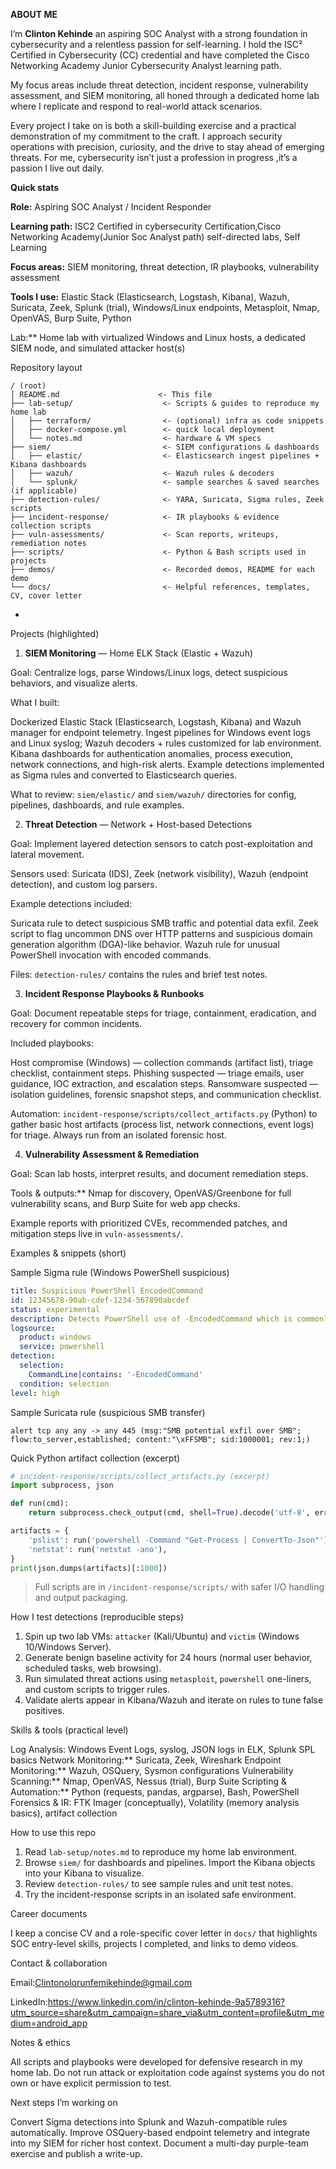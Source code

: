 **ABOUT ME**


I’m **Clinton Kehinde**  an aspiring SOC Analyst with a strong foundation in cybersecurity and a relentless passion for self-learning. I hold the ISC² Certified in Cybersecurity (CC) credential and have completed the Cisco Networking Academy Junior Cybersecurity Analyst learning path.

My focus areas include threat detection, incident response, vulnerability assessment, and SIEM monitoring, all honed through a dedicated home lab where I replicate and respond to real-world attack scenarios.

Every project I take on is both a skill-building exercise and a practical demonstration of my commitment to the craft. I approach security operations with precision, curiosity, and the drive to stay ahead of emerging threats. For me, cybersecurity isn’t just a profession in progress ,it’s a passion I live out daily.



**Quick stats**

  **Role:** Aspiring SOC Analyst / Incident Responder
  
  **Learning path:** ISC2 Certified in cybersecurity Certification,Cisco Networking Academy(Junior Soc Analyst path) self-directed labs, Self Learning
  
  **Focus areas:** SIEM monitoring, threat detection, IR playbooks, vulnerability assessment
  
  **Tools I use:** Elastic Stack (Elasticsearch, Logstash, Kibana), Wazuh, Suricata, Zeek, Splunk (trial), Windows/Linux endpoints, Metasploit, Nmap, OpenVAS, Burp Suite, Python
  
  Lab:** Home lab with virtualized Windows and Linux hosts, a dedicated SIEM node, and simulated attacker host(s)



 Repository layout

```
/ (root)
│ README.md                      <- This file
├── lab-setup/                    <- Scripts & guides to reproduce my home lab
│   ├── terraform/                <- (optional) infra as code snippets
│   ├── docker-compose.yml        <- quick local deployment
│   └── notes.md                  <- hardware & VM specs
├── siem/                         <- SIEM configurations & dashboards
│   ├── elastic/                  <- Elasticsearch ingest pipelines + Kibana dashboards
│   ├── wazuh/                    <- Wazuh rules & decoders
│   └── splunk/                   <- sample searches & saved searches (if applicable)
├── detection-rules/              <- YARA, Suricata, Sigma rules, Zeek scripts
├── incident-response/            <- IR playbooks & evidence collection scripts
├── vuln-assessments/             <- Scan reports, writeups, remediation notes
├── scripts/                      <- Python & Bash scripts used in projects
├── demos/                        <- Recorded demos, README for each demo
└── docs/                         <- Helpful references, templates, CV, cover letter
```

-

Projects (highlighted)

 1) **SIEM Monitoring** — Home ELK Stack (Elastic + Wazuh)

Goal: Centralize logs, parse Windows/Linux logs, detect suspicious behaviors, and visualize alerts.

What I built:

 Dockerized Elastic Stack (Elasticsearch, Logstash, Kibana) and Wazuh manager for endpoint telemetry.
 Ingest pipelines for Windows event logs and Linux syslog; Wazuh decoders + rules customized for lab environment.
 Kibana dashboards for authentication anomalies, process execution, network connections, and high-risk alerts.
 Example detections implemented as Sigma rules and converted to Elasticsearch queries.

What to review: `siem/elastic/` and `siem/wazuh/` directories for config, pipelines, dashboards, and rule examples.



 2) **Threat Detection** — Network + Host-based Detections

Goal: Implement layered detection sensors to catch post-exploitation and lateral movement.

 Sensors used: Suricata (IDS), Zeek (network visibility), Wazuh (endpoint detection), and custom log parsers.

 Example detections included:

 Suricata rule to detect suspicious SMB traffic and potential data exfil.
 Zeek script to flag uncommon DNS over HTTP patterns and suspicious domain generation algorithm (DGA)-like behavior.
 Wazuh rule for unusual PowerShell invocation with encoded commands.

Files: `detection-rules/` contains the rules and brief test notes.



 3) **Incident Response Playbooks & Runbooks**

Goal: Document repeatable steps for triage, containment, eradication, and recovery for common incidents.

Included playbooks:

 Host compromise (Windows) — collection commands (artifact list), triage checklist, containment steps.
 Phishing suspected — triage emails, user guidance, IOC extraction, and escalation steps.
 Ransomware suspected — isolation guidelines, forensic snapshot steps, and communication checklist.

Automation: `incident-response/scripts/collect_artifacts.py` (Python) to gather basic host artifacts (process list, network connections, event logs) for triage. Always run from an isolated forensic host.



 4) **Vulnerability Assessment & Remediation**

Goal: Scan lab hosts, interpret results, and document remediation steps.

Tools & outputs:** Nmap for discovery, OpenVAS/Greenbone for full vulnerability scans, and Burp Suite for web app checks.

 Example reports with prioritized CVEs, recommended patches, and mitigation steps live in `vuln-assessments/`.



 Examples & snippets (short)

 Sample Sigma rule (Windows PowerShell suspicious)

```yaml
title: Suspicious PowerShell EncodedCommand
id: 12345678-90ab-cdef-1234-567890abcdef
status: experimental
description: Detects PowerShell use of -EncodedCommand which is commonly used by attackers to run obfuscated payloads.
logsource:
  product: windows
  service: powershell
detection:
  selection:
    CommandLine|contains: '-EncodedCommand'
  condition: selection
level: high
```

 Sample Suricata rule (suspicious SMB transfer)

```
alert tcp any any -> any 445 (msg:"SMB potential exfil over SMB"; flow:to_server,established; content:"\xFFSMB"; sid:1000001; rev:1;)
```

 Quick Python artifact collection (excerpt)

```python
# incident-response/scripts/collect_artifacts.py (excerpt)
import subprocess, json

def run(cmd):
    return subprocess.check_output(cmd, shell=True).decode('utf-8', errors='ignore')

artifacts = {
    'pslist': run('powershell -Command "Get-Process | ConvertTo-Json"'),
    'netstat': run('netstat -ano'),
}
print(json.dumps(artifacts)[:1000])
```

> Full scripts are in `/incident-response/scripts/` with safer I/O handling and output packaging.



 How I test detections (reproducible steps)

1. Spin up two lab VMs: `attacker` (Kali/Ubuntu) and `victim` (Windows 10/Windows Server).
2. Generate benign baseline activity for 24 hours (normal user behavior, scheduled tasks, web browsing).
3. Run simulated threat actions using `metasploit`, `powershell` one-liners, and custom scripts to trigger rules.
4. Validate alerts appear in Kibana/Wazuh and iterate on rules to tune false positives.



Skills & tools (practical level)

Log Analysis: Windows Event Logs, syslog, JSON logs in ELK, Splunk SPL basics
  Network Monitoring:** Suricata, Zeek, Wireshark
  Endpoint Monitoring:** Wazuh, OSQuery, Sysmon configurations
  Vulnerability Scanning:** Nmap, OpenVAS, Nessus (trial), Burp Suite
  Scripting & Automation:** Python (requests, pandas, argparse), Bash, PowerShell
  Forensics & IR: FTK Imager (conceptually), Volatility (memory analysis basics), artifact collection



 How to use this repo

1. Read `lab-setup/notes.md` to reproduce my home lab environment.
2. Browse `siem/` for dashboards and pipelines. Import the Kibana objects into your Kibana to visualize.
3. Review `detection-rules/` to see sample rules and unit test notes.
4. Try the incident-response scripts in an isolated safe environment.


 Career documents

I keep a concise CV and a role-specific cover letter in `docs/` that highlights SOC entry-level skills, projects I completed, and links to demo videos.



Contact & collaboration

 Email:Clintonolorunfemikehinde@gmail.com
 
 LinkedIn:https://www.linkedin.com/in/clinton-kehinde-9a5789316?utm_source=share&utm_campaign=share_via&utm_content=profile&utm_medium=android_app


 Notes & ethics

All scripts and playbooks were developed for defensive research in my home lab. Do not run attack or exploitation code against systems you do not own or have explicit permission to test.



 Next steps I’m working on

 Convert Sigma detections into Splunk and Wazuh-compatible rules automatically.
 Improve OSQuery-based endpoint telemetry and integrate into my SIEM for richer host context.
 Document a multi-day purple-team exercise and publish a write-up.


